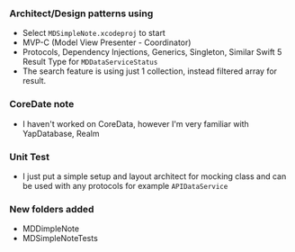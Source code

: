 ### Architect/Design patterns using
* Select `MDSimpleNote.xcodeproj` to start
* MVP-C (Model View Presenter - Coordinator)
* Protocols, Dependency Injections, Generics, Singleton, Similar Swift 5 Result Type for `MDDataServiceStatus`
* The search feature is using just 1 collection, instead filtered array for result. 

### CoreDate note
* I haven't worked on CoreData, however I'm very familiar with YapDatabase, Realm

### Unit Test
* I just put a simple setup and layout architect for mocking class and can be used with any protocols for example `APIDataService`

### New folders added
* MDDimpleNote
* MDSimpleNoteTests
